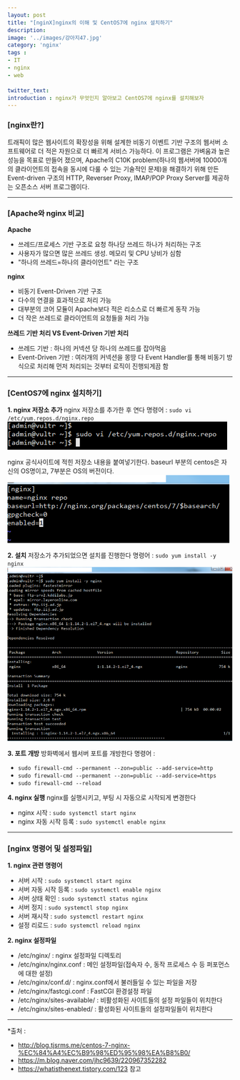 ```yaml
---
layout: post
title: "[nginX]nginx의 이해 및 CentOS7에 nginx 설치하기"
description: 
image: '../images/강아지47.jpg'
category: 'nginx'
tags : 
- IT
- nginx
- web

twitter_text: 
introduction : nginx가 무엇인지 알아보고 CentOS7에 nginx를 설치해보자
---
```



### [nginx란?]
트래픽이 많은 웹사이트의 확장성을 위해 설계한 비동기 이벤트 기반 구조의 웹서버 소프트웨어로 더 적은 자원으로 더 빠르게 서비스 가능하다. 이 프로그램은 가벼움과 높은 성능을 목표로 만들어 졌으며, Apache의 C10K problem(하나의 웹서버에 10000개의 클라이언트의 접속을 동시에 다룰 수 있는 기술적인 문제)을 해결하기 위해 만든 Event-driven 구조의 HTTP, Reverser Proxy, IMAP/POP Proxy Server를 제공하는 오픈소스 서버 프로그램이다. 

_ _ _



### [Apache와 nginx 비교]
**Apache**
- 쓰레드/프로세스 기반 구조로 요청 하나당 쓰레드 하나가 처리하는 구조
- 사용자가 많으면 많은 쓰레드 생성. 메모리 및 CPU 낭비가 심함
- "하나의 쓰레드=하나의 클라이언트" 라는 구조

**nginx**
- 비동기 Event-Driven 기반 구조
- 다수의 연결을 효과적으로 처리 가능
- 대부분의 코어 모듈이 Apache보다 적은 리소스로 더 빠르게 동작 가능
- 더 작은 쓰레드로 클라이언트의 요청들을 처리 가능

**쓰레드 기반 처리 VS Event-Driven 기반 처리**
- 쓰레드 기반 : 하나의 커넥션 당 하나의 쓰레드를 잡아먹음
- Event-Driven 기반 : 여러개의 커넥션을 몽땅 다 Event Handler를 통해 비동기 방식으로 처리해 먼저 처리되는 것부터 로직이 진행되게끔 함



_ _ _






### [CentOS7에 nginx 설치하기]

**1. nginx 저장소 추가**
nginx 저장소를 추가한 후 연다
명령어 : `sudo vi /etc/yum.repos.d/nginx.repo`
![](../images/nginx_20190321_1.jpg)

nginx 공식사이트에 적힌 저장소 내용을 붙여넣기한다. baseurl 부분의 centos은 자신의 OS명이고, 7부분은 OS의 버전이다.
![](../images/nginx_20190321.jpg)


**2. 설치**
저장소가 추가되었으면 설치를 진행한다
명령어 : `sudo yum install -y nginx`
![](../images/nginx_20190321_2.jpg)



**3. 포트 개방**
방화벽에서 웹서버 포트를 개방한다
명령어 : 
- `sudo firewall-cmd --permanent --zon=public --add-service=http`
- `sudo firewall-cmd --permanent --zon=public --add-service=https`
- `sudo firewall-cmd --reload`



**4. nginx 실행**
nginx를 실행시키고, 부팅 시 자동으로 시작되게 변경한다
- nginx 시작 : `sudo systemctl start nginx`
- nginx 자동 시작 등록 : `sudo systemctl enable nginx`





_ _ _




### [nginx 명령어 및 설정파일]

**1. nginx 관련 명령어**
- 서버 시작 : `sudo systemctl start nginx`
- 서버 자동 시작 등록 : `sudo systemctl enable nginx`
- 서버 상태 확인 : `sudo systemctl status nginx`
- 서버 정지 : `sudo systemctl stop nginx`
- 서버 재시작 : `sudo systemctl restart nginx`
- 설정 리로드 : `sudo systemctl reload nginx`



**2. nginx 설정파일**
- /etc/nginx/ : nginx 설정파일 디렉토리
- /etc/nginx/nginx.conf : 메인 설정파일(접속자 수, 동작 프로세스 수 등 퍼포먼스에 대한 설정)
- /etc/nginx/conf.d/ : nginx.conf에서 불러들일 수 있는 파일을 저장
- /etc/nginx/fastcgi.conf : FastCGI 환경설정 파일
- /etc/nginx/sites-available/ : 비활성화된 사이트들의 설정 파일들이 위치한다
- /etc/nginx/sites-enabled/ : 활성화된 사이트들의 설정파일들이 위치한다




_ _ _

*출처 : 
- <http://blog.tjsrms.me/centos-7-nginx-%EC%84%A4%EC%B9%98%ED%95%98%EA%B8%B0/>
- <https://m.blog.naver.com/jhc9639/220967352282> 
- <https://whatisthenext.tistory.com/123> 참고